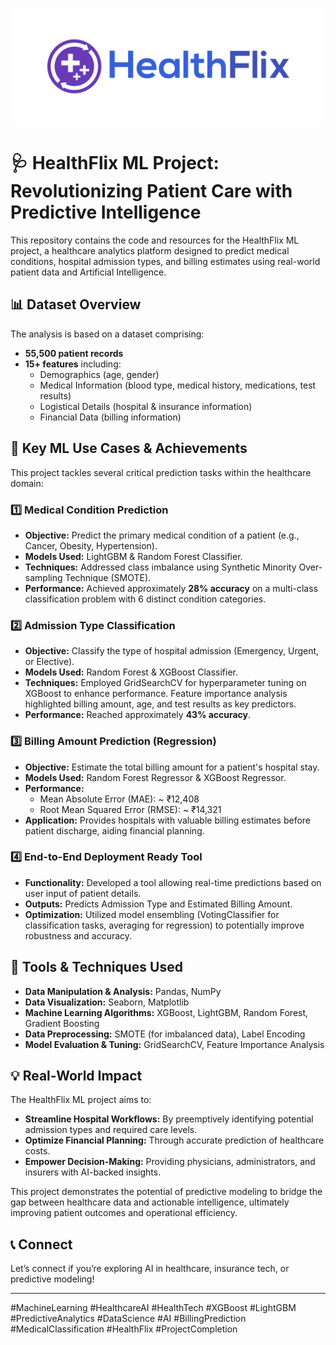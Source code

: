 ![HealthFlix](https://github.com/prasadmjadhav2/HealthFlix_Machine_Learning_Project/blob/main/HealthFlix.png)

# 🩺 HealthFlix ML Project: Revolutionizing Patient Care with Predictive Intelligence

This repository contains the code and resources for the HealthFlix ML project, a healthcare analytics platform designed to predict medical conditions, hospital admission types, and billing estimates using real-world patient data and Artificial Intelligence.

## 📊 Dataset Overview

The analysis is based on a dataset comprising:

* **55,500 patient records**
* **15+ features** including:
    * Demographics (age, gender)
    * Medical Information (blood type, medical history, medications, test results)
    * Logistical Details (hospital & insurance information)
    * Financial Data (billing information)

## 🚀 Key ML Use Cases & Achievements

This project tackles several critical prediction tasks within the healthcare domain:

### 1️⃣ Medical Condition Prediction

* **Objective:** Predict the primary medical condition of a patient (e.g., Cancer, Obesity, Hypertension).
* **Models Used:** LightGBM & Random Forest Classifier.
* **Techniques:** Addressed class imbalance using Synthetic Minority Over-sampling Technique (SMOTE).
* **Performance:** Achieved approximately **28% accuracy** on a multi-class classification problem with 6 distinct condition categories.

### 2️⃣ Admission Type Classification

* **Objective:** Classify the type of hospital admission (Emergency, Urgent, or Elective).
* **Models Used:** Random Forest & XGBoost Classifier.
* **Techniques:** Employed GridSearchCV for hyperparameter tuning on XGBoost to enhance performance. Feature importance analysis highlighted billing amount, age, and test results as key predictors.
* **Performance:** Reached approximately **43% accuracy**.

### 3️⃣ Billing Amount Prediction (Regression)

* **Objective:** Estimate the total billing amount for a patient's hospital stay.
* **Models Used:** Random Forest Regressor & XGBoost Regressor.
* **Performance:**
    * Mean Absolute Error (MAE): ~ ₹12,408
    * Root Mean Squared Error (RMSE): ~ ₹14,321
* **Application:** Provides hospitals with valuable billing estimates before patient discharge, aiding financial planning.

### 4️⃣ End-to-End Deployment Ready Tool

* **Functionality:** Developed a tool allowing real-time predictions based on user input of patient details.
* **Outputs:** Predicts Admission Type and Estimated Billing Amount.
* **Optimization:** Utilized model ensembling (VotingClassifier for classification tasks, averaging for regression) to potentially improve robustness and accuracy.

## 📌 Tools & Techniques Used

* **Data Manipulation & Analysis:** Pandas, NumPy
* **Data Visualization:** Seaborn, Matplotlib
* **Machine Learning Algorithms:** XGBoost, LightGBM, Random Forest, Gradient Boosting
* **Data Preprocessing:** SMOTE (for imbalanced data), Label Encoding
* **Model Evaluation & Tuning:** GridSearchCV, Feature Importance Analysis

## 💡 Real-World Impact

The HealthFlix ML project aims to:

* **Streamline Hospital Workflows:** By preemptively identifying potential admission types and required care levels.
* **Optimize Financial Planning:** Through accurate prediction of healthcare costs.
* **Empower Decision-Making:** Providing physicians, administrators, and insurers with AI-backed insights.

This project demonstrates the potential of predictive modeling to bridge the gap between healthcare data and actionable intelligence, ultimately improving patient outcomes and operational efficiency.

## 📞 Connect

Let’s connect if you’re exploring AI in healthcare, insurance tech, or predictive modeling!

---

#MachineLearning #HealthcareAI #HealthTech #XGBoost #LightGBM #PredictiveAnalytics #DataScience #AI #BillingPrediction #MedicalClassification #HealthFlix #ProjectCompletion
